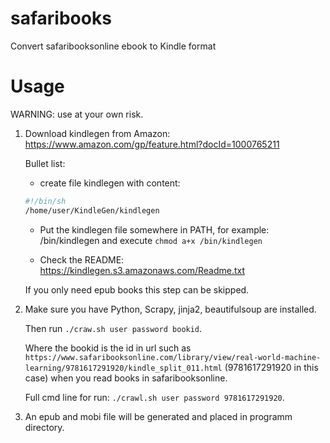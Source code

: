 # safaribooks
Convert safaribooksonline ebook to Kindle format

# Usage
WARNING: use at your own risk.

1. Download kindlegen from Amazon: https://www.amazon.com/gp/feature.html?docId=1000765211 
   
   Bullet list:
     * create file kindlegen with content:
     
     ```bash
     #!/bin/sh
     /home/user/KindleGen/kindlegen
     ```

     * Put the kindlegen file somewhere in PATH, for example: /bin/kindlegen and execute `chmod a+x /bin/kindlegen`

     * Check the README: https://kindlegen.s3.amazonaws.com/Readme.txt
    
   If you only need epub books this step can be skipped.

2. Make sure you have Python, Scrapy, jinja2, beautifulsoup are installed.
   
   Then run `./craw.sh user password bookid`.
   
   Where the bookid is the id in url such as `https://www.safaribooksonline.com/library/view/real-world-machine-learning/9781617291920/kindle_split_011.html` (9781617291920 in this case) when you read books in safaribooksonline.
   
   Full cmd line for run: `./crawl.sh user password 9781617291920`.

3. An epub and mobi file will be generated and placed in programm directory.
   
